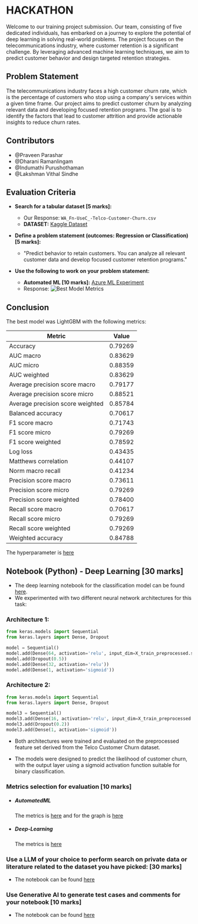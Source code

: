 # HACKATHON

Welcome to our training project submission. Our team, consisting of five dedicated individuals, has embarked on a journey to explore the potential of deep learning in solving real-world problems. The project focuses on the telecommunications industry, where customer retention is a significant challenge. By leveraging advanced machine learning techniques, we aim to predict customer behavior and design targeted retention strategies.

## Problem Statement

The telecommunications industry faces a high customer churn rate, which is the percentage of customers who stop using a company's services within a given time frame. Our project aims to predict customer churn by analyzing relevant data and developing focused retention programs. The goal is to identify the factors that lead to customer attrition and provide actionable insights to reduce churn rates.

## Contributors

- @Praveen Parashar
- @Dharani Ramanlingam
- @Indumathi Purushothaman
- @Lakshman Vithal Sindhe

## Evaluation Criteria

- **Search for a tabular dataset [5 marks]:**
  - Our Response: `WA_Fn-UseC_-Telco-Customer-Churn.csv`
  - **DATASET:** [Kaggle Dataset](https://www.kaggle.com/datasets/blastchar/telco-customer-churn)

- **Define a problem statement (outcomes: Regression or Classification) [5 marks]:**
  - "Predict behavior to retain customers. You can analyze all relevant customer data and develop focused customer retention programs."

- **Use the following to work on your problem statement:**
  - **Automated ML [10 marks]:** [Azure ML Experiment](https://ml.azure.com/experiments/id/220ab086-8568-44be-816b-630eda241192?wsid=/subscriptions/11ceb257-f3cc-4fc0-aa96-a24dacc91774/resourcegroups/eygroup_2/providers/Microsoft.MachineLearningServices/workspaces/eygroup02&tid=e286c868-a1dd-469e-b686-2078f4936d8d)
  - Response:
    ![Best Model Metrics](https://github.com/user-attachments/assets/44ea984c-3e59-41b1-bea9-4894b4b57730)

## Conclusion

The best model was LightGBM with the following metrics:

| Metric | Value |
| ------ | ----- |
| Accuracy | 0.79269 |
| AUC macro | 0.83629 |
| AUC micro | 0.88359 |
| AUC weighted | 0.83629 |
| Average precision score macro | 0.79177 |
| Average precision score micro | 0.88521 |
| Average precision score weighted | 0.85784 |
| Balanced accuracy | 0.70617 |
| F1 score macro | 0.71743 |
| F1 score micro | 0.79269 |
| F1 score weighted | 0.78592 |
| Log loss | 0.43435 |
| Matthews correlation | 0.44107 |
| Norm macro recall | 0.41234 |
| Precision score macro | 0.73611 |
| Precision score micro | 0.79269 |
| Precision score weighted | 0.78400 |
| Recall score macro | 0.70617 |
| Recall score micro | 0.79269 |
| Recall score weighted | 0.79269 |
| Weighted accuracy | 0.84788 |

The hyperparameter is [here](https://github.com/jyoti-jha/openai-training/blob/main/Automated_ML/Hyperparameter.json)




## Notebook (Python) - Deep Learning [30 marks]

- The deep learning notebook for the classification model can be found [here](https://github.com/jyoti-jha/openai-training/blob/main/Deep_Learning_Telco_classification_model3.ipynb).
- We experimented with two different neural network architectures for this task:

### Architecture 1:
```python
from keras.models import Sequential
from keras.layers import Dense, Dropout

model = Sequential()
model.add(Dense(64, activation='relu', input_dim=X_train_preprocessed.shape[1]))
model.add(Dropout(0.5))
model.add(Dense(32, activation='relu'))
model.add(Dense(1, activation='sigmoid'))
```

### Architecture 2:
```python
from keras.models import Sequential
from keras.layers import Dense, Dropout

model3 = Sequential()
model3.add(Dense(16, activation='relu', input_dim=X_train_preprocessed.shape[1]))
model3.add(Dropout(0.2))
model3.add(Dense(1, activation='sigmoid'))
```
- Both architectures were trained and evaluated on the preprocessed feature set derived from the Telco Customer Churn dataset.

- The models were designed to predict the likelihood of customer churn, with the output layer using a sigmoid activation function suitable for binary classification.

### Metrics selection for evaluation [10 marks]
 - ##### AutomatedML
   The metrics is [here](https://github.com/jyoti-jha/openai-training/blob/main/Automated_ML/Test_metrics.md)
   and for the graph is [here](https://github.com/jyoti-jha/openai-training/blob/main/Automated_ML/Graph.md)

- ##### Deep-Learning
  The metrics is [here](https://github.com/jyoti-jha/openai-training/blob/main/Deep-Learning/Readme.md)


###  Use a LLM of your choice to perform search on private data or literature related to the dataset you have picked: [30 marks]

- The notebook can be found [here](https://github.com/jyoti-jha/openai-training/blob/main/Langchain_RAG.ipynb)

###  Use Generative AI to generate test cases and comments for your notebook [10 marks] 

- The notebook can be found [here](https://github.com/jyoti-jha/openai-training/blob/main/commentTestCases_Generation/code_generation.ipynb)




